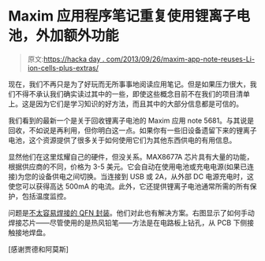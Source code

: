 # Maxim 应用程序笔记重复使用锂离子电池，外加额外功能

> 原文:[https://hacka day . com/2013/09/26/maxim-app-note-reuses-Li-ion-cells-plus-extras/](https://hackaday.com/2013/09/26/maxim-app-note-reuses-lithium-ion-cells-plus-extras/)

现在，我们不再只是为了好玩而无所事事地阅读应用笔记。但是如果压力很大，我们不得不承认我们确实读过其中的一些，即使这些概念目前不在我们的项目清单上。这是因为它们是学习知识的好方法，而且其中的大部分信息都是可信的。

我们看到的最新一个是关于回收锂离子电池的 Maxim 应用 note 5681。与其说是回收，不如说是再利用，但你明白这一点。如果你有一些旧设备遗留下来的锂离子电池，这个资源提供了很多关于如何使用它们为其他东西供电的有用信息。

显然他们在这里炫耀自己的硬件，但没关系。MAX8677A 芯片具有大量的功能，根据供应商的不同，价格为 3-5 美元。它会自动在使用电池或充电电源(如果已连接)为您的设备供电之间切换。当连接到 USB 或 2A，从外部 DC 电源充电时，这使您可以获得高达 500mA 的电流。此外，它还提供锂离子电池通常所需的所有保护，包括温度监控。

问题是[不太容易焊接的 QFN 封装](http://hackaday.com/2010/05/04/qfn-or-mlf-soldering-without-solder-paste/)。他们对此也有解决方案。右图显示了如何手动焊接芯片——尽管使用的是热风铅笔——方法是在电路板上钻孔，从 PCB 下侧接触接地焊盘。

[感谢贾德和阿莫斯]